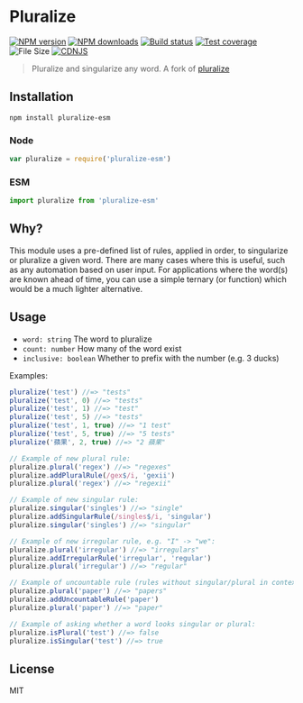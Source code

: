 # Pluralize

[![NPM version][npm-image]][npm-url]
[![NPM downloads][downloads-image]][downloads-url]
[![Build status][travis-image]][travis-url]
[![Test coverage][coveralls-image]][coveralls-url]
![File Size][filesize-url]
[![CDNJS][cdnjs-image]][cdnjs-url]

> Pluralize and singularize any word.
> A fork of [pluralize]

## Installation

```
npm install pluralize-esm
```

### Node

```javascript
var pluralize = require('pluralize-esm')
```

### ESM

```javascript
import pluralize from 'pluralize-esm'
```

## Why?

This module uses a pre-defined list of rules, applied in order, to singularize or pluralize a given word. There are many cases where this is useful, such as any automation based on user input. For applications where the word(s) are known ahead of time, you can use a simple ternary (or function) which would be a much lighter alternative.

## Usage

- `word: string` The word to pluralize
- `count: number` How many of the word exist
- `inclusive: boolean` Whether to prefix with the number (e.g. 3 ducks)

Examples:

```javascript
pluralize('test') //=> "tests"
pluralize('test', 0) //=> "tests"
pluralize('test', 1) //=> "test"
pluralize('test', 5) //=> "tests"
pluralize('test', 1, true) //=> "1 test"
pluralize('test', 5, true) //=> "5 tests"
pluralize('蘋果', 2, true) //=> "2 蘋果"

// Example of new plural rule:
pluralize.plural('regex') //=> "regexes"
pluralize.addPluralRule(/gex$/i, 'gexii')
pluralize.plural('regex') //=> "regexii"

// Example of new singular rule:
pluralize.singular('singles') //=> "single"
pluralize.addSingularRule(/singles$/i, 'singular')
pluralize.singular('singles') //=> "singular"

// Example of new irregular rule, e.g. "I" -> "we":
pluralize.plural('irregular') //=> "irregulars"
pluralize.addIrregularRule('irregular', 'regular')
pluralize.plural('irregular') //=> "regular"

// Example of uncountable rule (rules without singular/plural in context):
pluralize.plural('paper') //=> "papers"
pluralize.addUncountableRule('paper')
pluralize.plural('paper') //=> "paper"

// Example of asking whether a word looks singular or plural:
pluralize.isPlural('test') //=> false
pluralize.isSingular('test') //=> true
```

## License

MIT

[npm-image]: https://img.shields.io/npm/v/pluralize-esm.svg?style=flat
[npm-url]: https://npmjs.org/package/pluralize-esm
[downloads-image]: https://img.shields.io/npm/dm/pluralize-esm.svg?style=flat
[downloads-url]: https://npmjs.org/package/pluralize-esm
[travis-image]: https://img.shields.io/travis/stipsan/pluralize-esm.svg?style=flat
[travis-url]: https://travis-ci.org/stipsan/pluralize-esm
[coveralls-image]: https://img.shields.io/coveralls/stipsan/pluralize-esm.svg?style=flat
[coveralls-url]: https://coveralls.io/r/stipsan/pluralize-esm?branch=master
[filesize-url]: https://img.shields.io/github/size/stipsan/pluralize-esm/dist/module.js.svg?style=flat
[cdnjs-image]: https://img.shields.io/cdnjs/v/pluralize-esm.svg
[cdnjs-url]: https://cdnjs.com/libraries/pluralize-esm
[pluralize]: https://npmjs.org/package/pluralize
